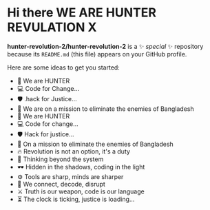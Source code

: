 # Hi there WE ARE HUNTER REVULATION X 


**hunter-revolution-2/hunter-revolution-2** is a ✨ _special_ ✨ repository because its `README.md` (this file) appears on your GitHub profile.

Here are some ideas to get you started:

- 🚀 We are HUNTER  
- 💻 Code for Change...  
- 🛡️ .hack for Justice... 
- 🎯 We are on a mission to eliminate the enemies of Bangladesh
- 🚀 We are HUNTER  
- 💻 Code for change...  
- 🛡️ Hack for justice...  
- 🎯 On a mission to eliminate the enemies of Bangladesh  
- 🔥 Revolution is not an option, it's a duty  
- 🧠 Thinking beyond the system  
- 🕶️ Hidden in the shadows, coding in the light  
- ⚙️ Tools are sharp, minds are sharper  
- 📡 We connect, decode, disrupt  
- ⚔️ Truth is our weapon, code is our language  
- ⏳ The clock is ticking, justice is loading...
